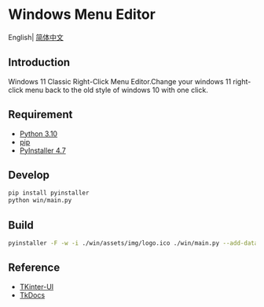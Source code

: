 # Windows Menu Editor

English| [简体中文](./README-zh.md)

## Introduction

Windows 11 Classic Right-Click Menu Editor.Change your windows 11 right-click menu back to the old style of windows 10 with one click.
## Requirement

- [Python 3.10](https://www.python.org/downloads/)
- [pip](https://pip.pypa.io/en/stable/)
- [PyInstaller 4.7](http://www.pyinstaller.org/)

## Develop

```bash
pip install pyinstaller
python win/main.py
```

## Build

```bash
pyinstaller -F -w -i ./win/assets/img/logo.ico ./win/main.py --add-data "./win/bat/classic.bat;bat" --add-data "./win/bat/default.bat;bat" -n "win-menu-editor" --noconfirm
```
## Reference

- [TKinter-UI](https://github.com/openHacking/TKinter-UI)
- [TkDocs](https://tkdocs.com/)